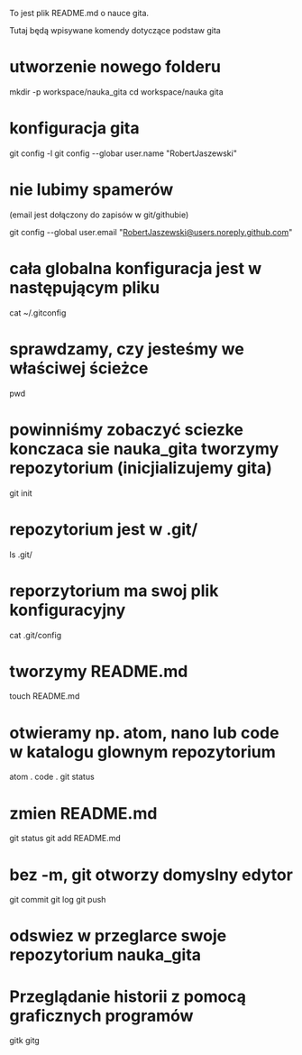 To jest plik README.md o nauce gita.

Tutaj będą wpisywane komendy dotyczące podstaw gita

# utworzenie nowego folderu
mkdir -p workspace/nauka_gita cd workspace/nauka gita

# konfiguracja gita
git config -l git config --globar user.name "RobertJaszewski"

# nie lubimy spamerów
(email jest dołączony do zapisów w git/githubie)

git config --global user.email "RobertJaszewski@users.noreply.github.com"

# cała globalna konfiguracja jest w następującym pliku
cat ~/.gitconfig

# sprawdzamy, czy jesteśmy we właściwej ścieżce
pwd

# powinniśmy zobaczyć sciezke konczaca sie nauka_gita tworzymy repozytorium (inicjializujemy gita)
git init

# repozytorium jest w .git/
ls .git/

# reporzytorium ma swoj plik konfiguracyjny
cat .git/config

# tworzymy README.md
touch README.md

# otwieramy np. atom, nano lub code w katalogu glownym repozytorium
atom . code . git status

# zmien README.md
git status git add README.md

# bez -m, git otworzy domyslny edytor
git commit git log git push

# odswiez w przeglarce swoje repozytorium nauka_gita

# Przeglądanie historii z pomocą graficznych programów

gitk
gitg